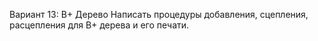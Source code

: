 Вариант 13: B+ Дерево
Написать процедуры добавления, сцепления, расцепления для B+ дерева и его печати.